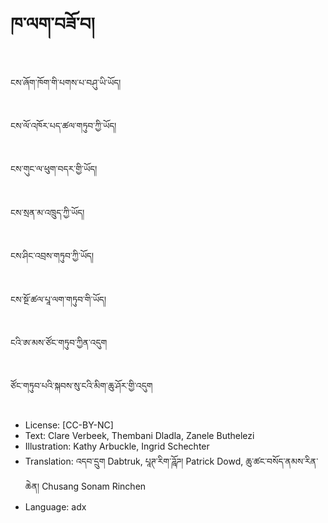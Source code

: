 # ཁ་ལག་བཟོ་བ།

##
ངས་ཞོག་ཁོག་གི་པགས་པ་བཤུ་ཡི་ཡོད།

##
ངས་ལོ་འཁོར་པད་ཚལ་གཏུབ་ཀྱི་ཡོད།

##
ངས་གུང་ལ་ཕུག་བདར་གྱི་ཡོད།

##
ངས་སྲན་མ་འཁྲུད་ཀྱི་ཡོད།

##
ངས་ཤིང་འབྲས་གཏུབ་ཀྱི་ཡོད།

##
ངས་སྔོ་ཚལ་པཱ་ལག་གཏུབ་གི་ཡོད།

##
ངའི་ཨ་མས་ཙོང་གཏུབ་ཀྱིན་འདུག

##
ཙོང་གཏུབ་པའི་སྐབས་སུ་ངའི་མིག་ཆུ་ཤོར་གྱི་འདུག

##
* License: [CC-BY-NC]
* Text: Clare Verbeek, Thembani Dladla, Zanele Buthelezi
* Illustration: Kathy Arbuckle, Ingrid Schechter
* Translation: འདབ་དྲུག Dabtruk, པཱཊ་རིག་ཌཱོཌ། Patrick Dowd, ཆུ་ཚང་བསོད་ནམས་རིན་ཆེན། Chusang Sonam Rinchen
* Language: adx

